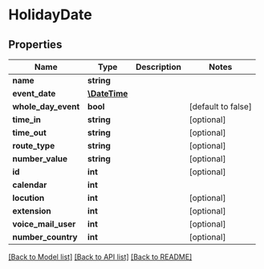 # HolidayDate

## Properties
Name | Type | Description | Notes
------------ | ------------- | ------------- | -------------
**name** | **string** |  | 
**event_date** | [**\DateTime**](\DateTime.md) |  | 
**whole_day_event** | **bool** |  | [default to false]
**time_in** | **string** |  | [optional] 
**time_out** | **string** |  | [optional] 
**route_type** | **string** |  | [optional] 
**number_value** | **string** |  | [optional] 
**id** | **int** |  | [optional] 
**calendar** | **int** |  | 
**locution** | **int** |  | [optional] 
**extension** | **int** |  | [optional] 
**voice_mail_user** | **int** |  | [optional] 
**number_country** | **int** |  | [optional] 

[[Back to Model list]](../README.md#documentation-for-models) [[Back to API list]](../README.md#documentation-for-api-endpoints) [[Back to README]](../README.md)


